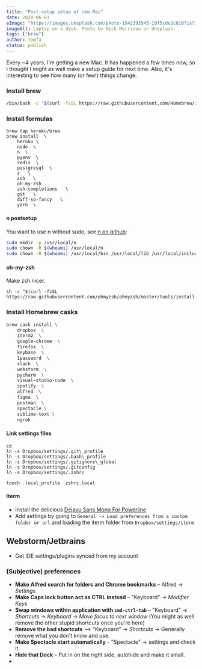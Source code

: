 ```yaml
---
title: "Post-setup setup of new Mac"
date: 2020-06-03
eImage: "https://images.unsplash.com/photo-1542393545-10f5cde2c810?ixlib=rb-1.2.1&ixid=eyJhcHBfaWQiOjEyMDd9&auto=format&fit=crop&w=1001&q=80"
imageAlt: Laptop on a desk. Photo by Nick Morrison on Unsplash.
tags: ["brew"]
author: tomfa
status: publish
---
```


Every ~4 years, I'm getting a new Mac. It has happened a few times now, so I thought I might as well make a setup guide for next time.
Also, it's interesting to see how many (or few!) things change.


### Install brew
```sh
/bin/bash -c "$(curl -fsSL https://raw.githubusercontent.com/Homebrew/install/master/install.sh)"
```

### Install formulas
```
brew tap heroku/brew
brew install  \
    heroku \
    node  \
    n  \
    pyenv  \
    redis  \
    postgresql  \
    z   \
    zsh   \
    oh-my-zsh 
    zsh-completions   \
    git   \
    diff-so-fancy   \
    yarn  \

```

#### n postsetup
You want to use n without sudo, see [n on github](https://github.com/tj/n):

```sh
sudo mkdir -p /usr/local/n
sudo chown -R $(whoami) /usr/local/n
sudo chown -R $(whoami) /usr/local/bin /usr/local/lib /usr/local/include /usr/local/share
```

#### oh-my-zsh
Make zsh nicer.

```
sh -c "$(curl -fsSL https://raw.githubusercontent.com/ohmyzsh/ohmyzsh/master/tools/install.sh)"
```

### Install Homebrew casks
```sh
brew cask install \
    dropbox  \
    iterm2  \
    google-chrome  \
    firefox  \
    keybase  \
    1password  \
    slack  \
    webstorm  \
    pycharm  \
    visual-studio-code  \
    spotify  \
    alfred  \
    figma  \
    postman  \
    spectacle \
    sublime-text \
    ngrok
```

#### Link settings files

```
cd
ln -s Dropbox/settings/.git\_profile
ln -s Dropbox/settings/.bash\_profile
ln -s Dropbox/settings/.gitignore\_global
ln -s Dropbox/settings/.gitconfig
ln -s Dropbox/settings/.zshrc
```

```
touch .local_profile .zshrc.local
```

#### Iterm

*   Install the delicious [Dejavu Sans Mono For Powerline](https://github.com/powerline/fonts/tree/master/DejaVuSansMono)
*   Add settings by going to `General -> Load preferences from a custom folder or url` and loading the iterm folder from `Dropbox/settings/iterm`

## Webstorm/Jetbrains

*   Get IDE settings/plugins synced from my account


### (Subjective) preferences

- **Make Alfred search for folders and Chrome bookmarks** – Alfred -> *Settings* 
- **Make Caps lock button act as CTRL instead** – "Keyboard" -> *Modifier Keys*
- **Swap windows within application with `cmd-ctrl-tab`** –  "Keyboard" -> *Shortcuts* -> *Keyboard* -> *Move focus to next window* (You might as well remove the other stupid shortcuts once you're here)
- **Remove the bad shortcuts** –> "Keyboard" -> *Shortcuts* -> Generally remove what you don't know and use.
- **Make Spectacle start automatically** - "Spectacle" -> settings and check it.
- **Hide that Dock** – Put in on the right side, autohide and make it small.
- 
